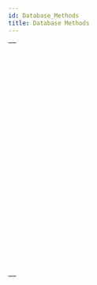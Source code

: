 ```yaml
---
id: Database_Methods
title: Database Methods
---
```

||
|---|
|[<!-- INCLUDE #_command_.On Backup Shutdown database method.Syntax -->](../../commands-legacy/on-backup-shutdown-database-method.md)<br/>|
|[<!-- INCLUDE #_command_.On Backup Startup database method.Syntax -->](../../commands-legacy/on-backup-startup-database-method.md)<br/>|
|[<!-- INCLUDE #_command_.On Drop database method.Syntax -->](../../commands-legacy/on-drop-database-method.md)<br/>|
|[<!-- INCLUDE #_command_.On Exit database method.Syntax -->](../../commands-legacy/on-exit-database-method.md)<br/>|
|[<!-- INCLUDE #_command_.On Host Database Event database method.Syntax -->](../../commands-legacy/on-host-database-event-database-method.md)<br/>|
|[<!-- INCLUDE #_command_.On Mobile App Action database method.Syntax -->](../../commands-legacy/on-mobile-app-action-database-method.md)<br/>|
|[<!-- INCLUDE #_command_.On Mobile App Authentication database method.Syntax -->](../../commands-legacy/on-mobile-app-authentication-database-method.md)<br/>|
|[<!-- INCLUDE #_command_.On REST Authentication database method.Syntax -->](../../commands-legacy/on-rest-authentication-database-method.md)<br/>|
|[<!-- INCLUDE #_command_.On Server Close Connection database method.Syntax -->](../../commands-legacy/on-server-close-connection-database-method.md)<br/>|
|[<!-- INCLUDE #_command_.On Server Open Connection database method.Syntax -->](../../commands-legacy/on-server-open-connection-database-method.md)<br/>|
|[<!-- INCLUDE #_command_.On Server Shutdown database method.Syntax -->](../../commands-legacy/on-server-shutdown-database-method.md)<br/>|
|[<!-- INCLUDE #_command_.On Server Startup database method.Syntax -->](../../commands-legacy/on-server-startup-database-method.md)<br/>|
|[<!-- INCLUDE #_command_.On SQL Authentication database method.Syntax -->](../../commands-legacy/on-sql-authentication-database-method.md)<br/>|
|[<!-- INCLUDE #_command_.On Startup database method.Syntax -->](../../commands-legacy/on-startup-database-method.md)<br/>|
|[<!-- INCLUDE #_command_.On System Event database method.Syntax -->](../../commands-legacy/on-system-event-database-method.md)<br/>|
|[<!-- INCLUDE #_command_.On Web Authentication database method.Syntax -->](../../commands-legacy/on-web-authentication-database-method.md)<br/>|
|[<!-- INCLUDE #_command_.On Web Connection database method.Syntax -->](../../commands-legacy/on-web-connection-database-method.md)<br/>|
|[<!-- INCLUDE #_command_.On Web Legacy Close Session database method.Syntax -->](../../commands-legacy/on-web-legacy-close-session-database-method.md)<br/>|
